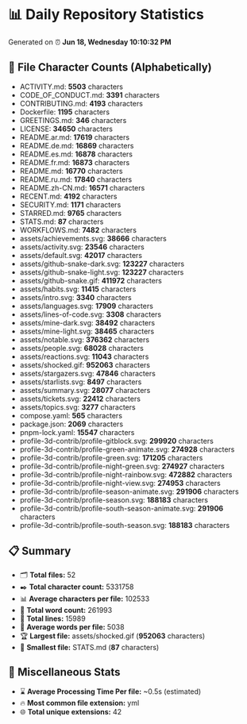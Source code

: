 # 📊 Daily Repository Statistics
Generated on ⏰ **Jun 18, Wednesday 10:10:32 PM**

## 📂 File Character Counts (Alphabetically)
- ACTIVITY.md: **5503** characters
- CODE_OF_CONDUCT.md: **3391** characters
- CONTRIBUTING.md: **4193** characters
- Dockerfile: **1195** characters
- GREETINGS.md: **346** characters
- LICENSE: **34650** characters
- README.ar.md: **17619** characters
- README.de.md: **16869** characters
- README.es.md: **16878** characters
- README.fr.md: **16873** characters
- README.md: **16770** characters
- README.ru.md: **17840** characters
- README.zh-CN.md: **16571** characters
- RECENT.md: **4192** characters
- SECURITY.md: **1171** characters
- STARRED.md: **9765** characters
- STATS.md: **87** characters
- WORKFLOWS.md: **7482** characters
- assets/achievements.svg: **38666** characters
- assets/activity.svg: **23546** characters
- assets/default.svg: **42017** characters
- assets/github-snake-dark.svg: **123227** characters
- assets/github-snake-light.svg: **123227** characters
- assets/github-snake.gif: **411972** characters
- assets/habits.svg: **11415** characters
- assets/intro.svg: **3340** characters
- assets/languages.svg: **17909** characters
- assets/lines-of-code.svg: **3308** characters
- assets/mine-dark.svg: **38492** characters
- assets/mine-light.svg: **38465** characters
- assets/notable.svg: **376362** characters
- assets/people.svg: **68028** characters
- assets/reactions.svg: **11043** characters
- assets/shocked.gif: **952063** characters
- assets/stargazers.svg: **47846** characters
- assets/starlists.svg: **8497** characters
- assets/summary.svg: **28077** characters
- assets/tickets.svg: **22412** characters
- assets/topics.svg: **3277** characters
- compose.yaml: **565** characters
- package.json: **2069** characters
- pnpm-lock.yaml: **15547** characters
- profile-3d-contrib/profile-gitblock.svg: **299920** characters
- profile-3d-contrib/profile-green-animate.svg: **274928** characters
- profile-3d-contrib/profile-green.svg: **171205** characters
- profile-3d-contrib/profile-night-green.svg: **274927** characters
- profile-3d-contrib/profile-night-rainbow.svg: **472882** characters
- profile-3d-contrib/profile-night-view.svg: **274953** characters
- profile-3d-contrib/profile-season-animate.svg: **291906** characters
- profile-3d-contrib/profile-season.svg: **188183** characters
- profile-3d-contrib/profile-south-season-animate.svg: **291906** characters
- profile-3d-contrib/profile-south-season.svg: **188183** characters

## 📋 Summary
- 🗂️ **Total files:** 52
- ✒️ **Total character count:** 5331758
- 📊 **Average characters per file:** 102533
- 📝 **Total word count:** 261993
- 🧾 **Total lines:** 15989
- 📐 **Average words per file:** 5038
- 🏆 **Largest file:** assets/shocked.gif (**952063** characters)
- 🥉 **Smallest file:** STATS.md (**87** characters)

## 🌟 Miscellaneous Stats
- ⌛ **Average Processing Time Per file:** ~0.5s (estimated)
- 🔥 **Most common file extension:** yml
- 🌐 **Total unique extensions:** 42
